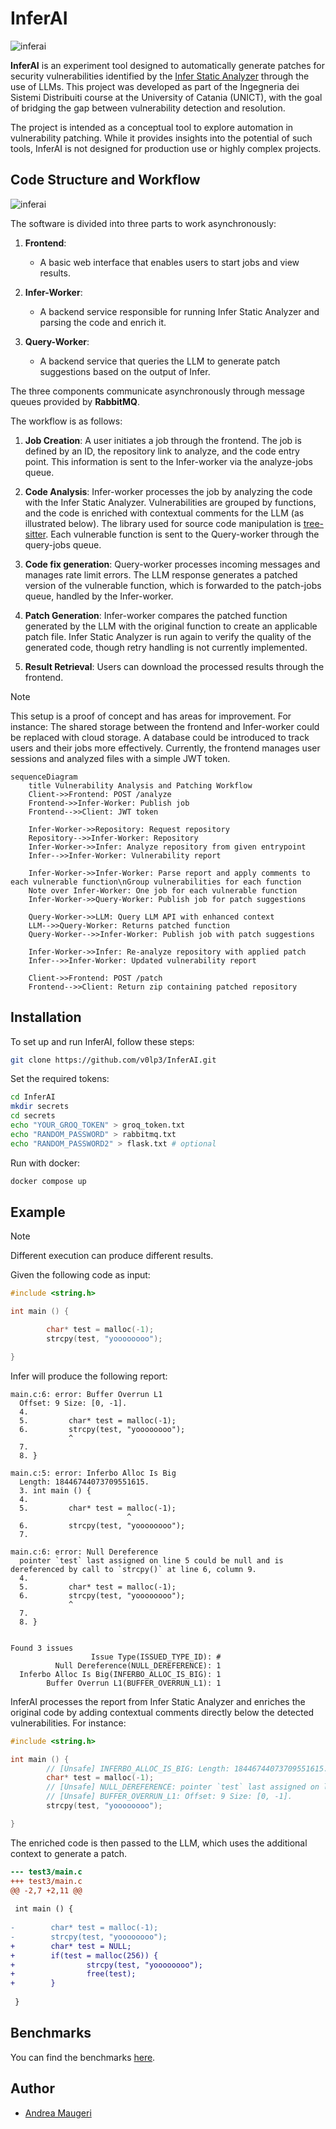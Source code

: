 # InferAI

![inferai](docs/inferai_screenshot.png)

**InferAI** is an experiment tool designed to automatically generate patches for security vulnerabilities identified by the [Infer Static Analyzer](https://github.com/facebook/infer) through the use of LLMs. This project was developed as part of the Ingegneria dei Sistemi Distribuiti course at the University of Catania (UNICT), with the goal of bridging the gap between vulnerability detection and resolution.

The project is intended as a conceptual tool to explore automation in vulnerability patching. While it provides insights into the potential of such tools, InferAI is not designed for production use or highly complex projects.

## Code Structure and Workflow

![inferai](docs/architecture.png)

The software is divided into three parts to work asynchronously:

1. **Frontend**:
   - A basic web interface that enables users to start jobs and view results.
   
2. **Infer-Worker**:
   - A backend service responsible for running Infer Static Analyzer and parsing the code and enrich it.

3. **Query-Worker**:
   - A backend service that queries the LLM to generate patch suggestions based on the output of Infer.

The three components communicate asynchronously through message queues provided by **RabbitMQ**.

The workflow is as follows:

1. **Job Creation**:
A user initiates a job through the frontend. The job is defined by an ID, the repository link to analyze, and the code entry point. This information is sent to the Infer-worker via the analyze-jobs queue.

2. **Code Analysis**:
Infer-worker processes the job by analyzing the code with the Infer Static Analyzer. Vulnerabilities are grouped by functions, and the code is enriched with contextual comments for the LLM (as illustrated below). The library used for source code manipulation is [tree-sitter](https://github.com/tree-sitter/tree-sitter). Each vulnerable function is sent to the Query-worker through the query-jobs queue.

3. **Code fix generation**:
Query-worker processes incoming messages and manages rate limit errors. The LLM response generates a patched version of the vulnerable function, which is forwarded to the patch-jobs queue, handled by the Infer-worker.

4. **Patch Generation**:
Infer-worker compares the patched function generated by the LLM with the original function to create an applicable patch file. Infer Static Analyzer is run again to verify the quality of the generated code, though retry handling is not currently implemented.

5. **Result Retrieval**:
Users can download the processed results through the frontend.

> [!NOTE] 
> This setup is a proof of concept and has areas for improvement. For instance:
> The shared storage between the frontend and Infer-worker could be replaced with cloud storage.
> A database could be introduced to track users and their jobs more effectively.
> Currently, the frontend manages user sessions and analyzed files with a simple JWT token.

```mermaid
sequenceDiagram
    title Vulnerability Analysis and Patching Workflow
    Client->>Frontend: POST /analyze
    Frontend->>Infer-Worker: Publish job
    Frontend-->>Client: JWT token

    Infer-Worker->>Repository: Request repository
    Repository-->>Infer-Worker: Repository
    Infer-Worker->>Infer: Analyze repository from given entrypoint
    Infer-->>Infer-Worker: Vulnerability report

    Infer-Worker->>Infer-Worker: Parse report and apply comments to each vulnerable function\nGroup vulnerabilities for each function
    Note over Infer-Worker: One job for each vulnerable function
    Infer-Worker->>Query-Worker: Publish job for patch suggestions

    Query-Worker->>LLM: Query LLM API with enhanced context
    LLM-->>Query-Worker: Returns patched function
    Query-Worker-->>Infer-Worker: Publish job with patch suggestions

    Infer-Worker->>Infer: Re-analyze repository with applied patch
    Infer-->>Infer-Worker: Updated vulnerability report

    Client->>Frontend: POST /patch
    Frontend-->>Client: Return zip containing patched repository

```

## Installation

To set up and run InferAI, follow these steps:

```bash
git clone https://github.com/v0lp3/InferAI.git
```

Set the required tokens:

```bash
cd InferAI
mkdir secrets
cd secrets
echo "YOUR_GROQ_TOKEN" > groq_token.txt
echo "RANDOM_PASSWORD" > rabbitmq.txt
echo "RANDOM_PASSWORD2" > flask.txt # optional
```

Run with docker:

```bash
docker compose up
```

## Example

> [!NOTE]  
> Different execution can produce different results.

Given the following code as input:

```c
#include <string.h>

int main () {

        char* test = malloc(-1);
        strcpy(test, "yoooooooo");

}
```

Infer will produce the following report:

```
main.c:6: error: Buffer Overrun L1
  Offset: 9 Size: [0, -1].
  4.
  5.         char* test = malloc(-1);
  6.         strcpy(test, "yoooooooo");
             ^
  7.
  8. }

main.c:5: error: Inferbo Alloc Is Big
  Length: 18446744073709551615.
  3. int main () {
  4.
  5.         char* test = malloc(-1);
                          ^
  6.         strcpy(test, "yoooooooo");
  7.

main.c:6: error: Null Dereference
  pointer `test` last assigned on line 5 could be null and is dereferenced by call to `strcpy()` at line 6, column 9.
  4.
  5.         char* test = malloc(-1);
  6.         strcpy(test, "yoooooooo");
             ^
  7.
  8. }


Found 3 issues
                  Issue Type(ISSUED_TYPE_ID): #
          Null Dereference(NULL_DEREFERENCE): 1
  Inferbo Alloc Is Big(INFERBO_ALLOC_IS_BIG): 1
        Buffer Overrun L1(BUFFER_OVERRUN_L1): 1
```

InferAI processes the report from Infer Static Analyzer and enriches the original code by adding contextual comments directly below the detected vulnerabilities. For instance:

```c
#include <string.h>

int main () {
        // [Unsafe] INFERBO_ALLOC_IS_BIG: Length: 18446744073709551615.
        char* test = malloc(-1);
        // [Unsafe] NULL_DEREFERENCE: pointer `test` last assigned on line 5 could be null and is dereferenced by call to `strcpy()` at line 6, column 9.
        // [Unsafe] BUFFER_OVERRUN_L1: Offset: 9 Size: [0, -1].
        strcpy(test, "yoooooooo");

}
```

The enriched code is then passed to the LLM, which uses the additional context to generate a patch.

```diff
--- test3/main.c
+++ test3/main.c
@@ -2,7 +2,11 @@
 
 int main () {
 
-        char* test = malloc(-1);
-        strcpy(test, "yoooooooo");
+        char* test = NULL;
+        if(test = malloc(256)) {
+                strcpy(test, "yoooooooo");
+                free(test);
+        }
 
 }
```

## Benchmarks

You can find the benchmarks [here](./docs/benchmarks/README.md).

## Author

- [Andrea Maugeri](https://github.com/v0lp3)
